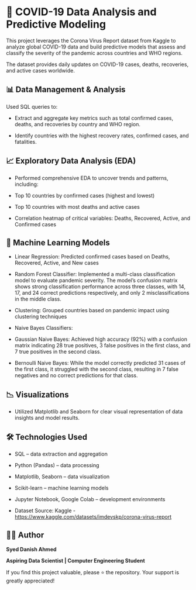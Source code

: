 # 🦠 COVID-19 Data Analysis and Predictive Modeling
This project leverages the Corona Virus Report dataset from Kaggle to analyze global COVID-19 data and build predictive models that assess and classify the severity of the pandemic across countries and WHO regions.

The dataset provides daily updates on COVID-19 cases, deaths, recoveries, and active cases worldwide.

## 📊 Data Management & Analysis
Used SQL queries to:

- Extract and aggregate key metrics such as total confirmed cases, deaths, and recoveries by country and WHO region.

- Identify countries with the highest recovery rates, confirmed cases, and fatalities.

## 📈 Exploratory Data Analysis (EDA)
- Performed comprehensive EDA to uncover trends and patterns, including:

- Top 10 countries by confirmed cases (highest and lowest)

- Top 10 countries with most deaths and active cases

- Correlation heatmap of critical variables: Deaths, Recovered, Active, and Confirmed cases

## 🤖 Machine Learning Models

- Linear Regression: Predicted confirmed cases based on Deaths, Recovered, Active, and New cases

- Random Forest Classifier:
  Implemented a multi-class classification model to evaluate pandemic severity. The model’s confusion matrix shows strong classification performance across three classes, with 14, 17, and 24 correct predictions respectively, and only 2 misclassifications   in the middle class.

- Clustering: Grouped countries based on pandemic impact using clustering techniques

- Naive Bayes Classifiers:

- Gaussian Naive Bayes:
  Achieved high accuracy (92%) with a confusion matrix indicating 28 true positives, 3 false positives in the first class, and 7 true positives in the second class.

- Bernoulli Naive Bayes:
  While the model correctly predicted 31 cases of the first class, it struggled with the second class, resulting in 7 false negatives and no correct predictions for that class.

## 📉 Visualizations

- Utilized Matplotlib and Seaborn for clear visual representation of data insights and model results.

## 🛠️ Technologies Used

- SQL – data extraction and aggregation

- Python (Pandas) – data processing

- Matplotlib, Seaborn – data visualization

- Scikit-learn – machine learning models

- Jupyter Notebook, Google Colab – development environments

- Dataset Source: Kaggle - https://www.kaggle.com/datasets/imdevskp/corona-virus-report

## 👨‍💻 Author

**Syed Danish Ahmed**

**Aspiring Data Scientist | Computer Engineering Student**

If you find this project valuable, please ⭐ the repository. Your support is greatly appreciated!

